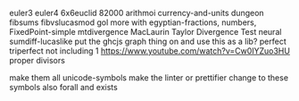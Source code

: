 euler3
euler4
6x6euclid
82000
arithmoi
currency-and-units
dungeon
fibsums
fibvslucasmod
gol
more with egyptian-fractions, numbers, FixedPoint-simple
mtdivergence MacLaurin Taylor Divergence Test
neural
sumdiff-lucaslike
put the ghcjs graph thing on and use this as a lib?
perfect triperfect not including 1
https://www.youtube.com/watch?v=Cw0IYZuo3HU
proper divisors

make them all unicode-symbols
make the linter or prettifier change to these symbols
also forall and exists